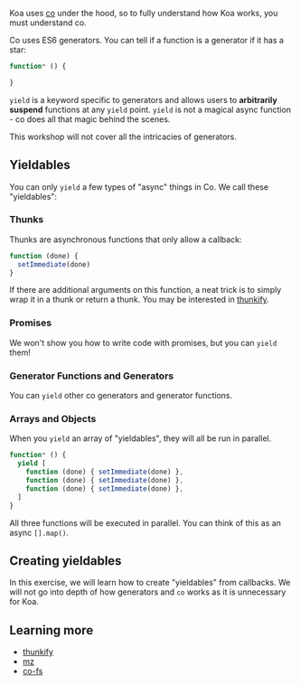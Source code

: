 
Koa uses [co](https://github.com/visionmedia/co) under the hood,
so to fully understand how Koa works,
you must understand co.

Co uses ES6 generators.
You can tell if a function is a generator if it has a star:

```js
function* () {

}
```

`yield` is a keyword specific to generators and allows users to __arbitrarily suspend__ functions at any `yield` point.
`yield` is not a magical async function - co does all that magic behind the scenes.

This workshop will not cover all the intricacies of generators.

## Yieldables

You can only `yield` a few types of "async" things in Co. We call these "yieldables":

### Thunks

Thunks are asynchronous functions that only allow a callback:

```js
function (done) {
  setImmediate(done)
}
```

If there are additional arguments on this function,
a neat trick is to simply wrap it in a thunk or return a thunk.
You may be interested in [thunkify](https://github.com/visionmedia/node-thunkify).

### Promises

We won't show you how to write code with promises,
but you can `yield` them!

### Generator Functions and Generators

You can `yield` other co generators and generator functions.

### Arrays and Objects

When you `yield` an array of "yieldables",
they will all be run in parallel.

```js
function* () {
  yield [
    function (done) { setImmediate(done) },
    function (done) { setImmediate(done) },
    function (done) { setImmediate(done) },
  ]
}
```

All three functions will be executed in parallel.
You can think of this as an async `[].map()`.

## Creating yieldables

In this exercise, we will learn how to create "yieldables" from callbacks.
We will not go into depth of how generators and `co` works as it is unnecessary for Koa.

## Learning more

- [thunkify](https://github.com/visionmedia/node-thunkify)
- [mz](https://github.com/normalize/mz)
- [co-fs](https://github.com/visionmedia/co-fs)
